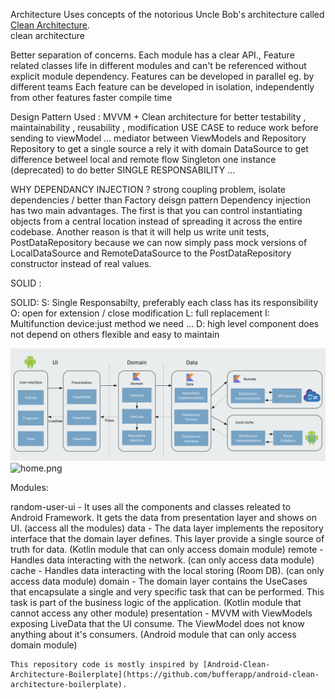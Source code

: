 Architecture
Uses concepts of the notorious Uncle Bob's architecture called [Clean Architecture](https://blog.cleancoder.com/uncle-bob/2012/08/13/the-clean-architecture.html).</br>
clean architecture 

Better separation of concerns. Each module has a clear API., Feature related classes life in different modules and can't be referenced without explicit module dependency.
Features can be developed in parallel eg. by different teams
Each feature can be developed in isolation, independently from other features
faster compile time

Design Pattern Used :
MVVM + Clean architecture for better testability , maintainability , reusability , modification 
USE CASE to reduce work before sending to viewModel ... mediator between ViewModels and Repository
Repository to get a single source a rely it with domain
DataSource to get difference betweel local and remote flow
Singleton one instance (deprecated) to do better SINGLE RESPONSABILITY ...

WHY DEPENDANCY INJECTION ? strong coupling problem, isolate dependencies / better than Factory deisgn pattern
Dependency injection has two main advantages. The first is that you can control
instantiating objects from a central location instead of spreading it across the entire codebase.
Another reason is that it will help us write unit tests, PostDataRepository because we can now
simply pass mock versions of LocalDataSource and RemoteDataSource to the PostDataRepository constructor instead of real values.

SOLID : 

SOLID:
S: Single Responsabilty, preferably each class has its responsibility 
O: open for extension / close modification
L: full replacement
I: Multifunction device:just method we need ...
D: high level component does not depend on others flexible and easy to maintain

![img.png](Screenshots%2Fimg.png)
![home.png](Screenshots%2Fhome.png)

Modules:

random-user-ui - It uses all the components and classes releated to Android Framework. It gets the data from presentation layer and shows on UI. (access all the modules)
data - The data layer implements the repository interface that the domain layer defines. This layer provide a single source of truth for data. (Kotlin module that can only access domain module)
remote - Handles data interacting with the network. (can only access data module)
cache - Handles data interacting with the local storing (Room DB). (can only access data module)
domain - The domain layer contains the UseCases that encapsulate a single and very specific task that can be performed. This task is part of the business logic of the application. (Kotlin module that cannot access any other module)
presentation - MVVM with ViewModels exposing LiveData that the UI consume. The ViewModel does not know anything about it's consumers. (Android module that can only access domain module)

    This repository code is mostly inspired by [Android-Clean-Architecture-Boilerplate](https://github.com/bufferapp/android-clean-architecture-boilerplate).
